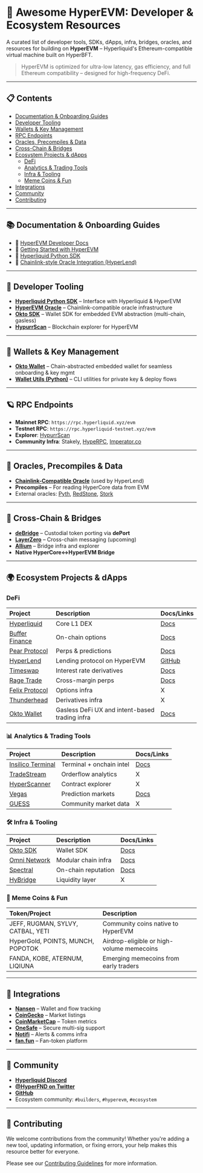 # 🧬 Awesome HyperEVM: Developer & Ecosystem Resources

A curated list of developer tools, SDKs, dApps, infra, bridges, oracles, and resources for building on **HyperEVM** – Hyperliquid's Ethereum-compatible virtual machine built on HyperBFT.

> HyperEVM is optimized for ultra-low latency, gas efficiency, and full Ethereum compatibility – designed for high-frequency DeFi.

---

## 📋 Contents

- [Documentation & Onboarding Guides](#-documentation--onboarding-guides)
- [Developer Tooling](#-developer-tooling)
- [Wallets & Key Management](#-wallets--key-management)
- [RPC Endpoints](#-rpc-endpoints)
- [Oracles, Precompiles & Data](#-oracles-precompiles--data)
- [Cross-Chain & Bridges](#-cross-chain--bridges)
- [Ecosystem Projects & dApps](#-ecosystem-projects--dapps)
  - [DeFi](#-defi)
  - [Analytics & Trading Tools](#-analytics--trading-tools)
  - [Infra & Tooling](#-infra--tooling)
  - [Meme Coins & Fun](#-meme-coins--fun)
- [Integrations](#-integrations)
- [Community](#-community)
- [Contributing](#-contributing)

---

## 📚 Documentation & Onboarding Guides

* 🔗 [HyperEVM Developer Docs](https://hyperliquid.gitbook.io/hyperliquid-docs/for-developers/hyperevm)
* 🔗 [Getting Started with HyperEVM](https://hyperliquid.gitbook.io/hyperliquid-docs/onboarding/how-to-use-the-hyperevm)
* 🔗 [Hyperliquid Python SDK](https://github.com/hyperliquid-markets/hyperliquid-python-sdk)
* 🔗 [Chainlink-style Oracle Integration (HyperLend)](https://github.com/hyperliquid-labs/hyperevm-oracle)

---

## 🧪 Developer Tooling

* [**Hyperliquid Python SDK**](https://github.com/hyperliquid-markets/hyperliquid-python-sdk) – Interface with Hyperliquid & HyperEVM
* [**HyperEVM Oracle**](https://github.com/hyperliquid-labs/hyperevm-oracle) – Chainlink-compatible oracle infrastructure
* [**Okto SDK**](https://okto.tech/) – Wallet SDK for embedded EVM abstraction (multi-chain, gasless)
* [**HypurrScan**](https://hypurrscan.io/) – Blockchain explorer for HyperEVM

---

## 🔑 Wallets & Key Management

* [**Okto Wallet**](https://okto.tech/) – Chain-abstracted embedded wallet for seamless onboarding & key mgmt
* [**Wallet Utils (Python)**](https://github.com/hyperliquid-labs/hyperevm-oracle/tree/main/scripts) – CLI utilities for private key & deploy flows

---

## 🪐 RPC Endpoints

* **Mainnet RPC**: `https://rpc.hyperliquid.xyz/evm`
* **Testnet RPC**: `https://rpc.hyperliquid-testnet.xyz/evm`
* **Explorer**: [HypurrScan](https://hypurrscan.io/)
* **Community Infra**: Stakely, [HypeRPC](https://rpc.hyperliquid.xyz), [Imperator.co](https://imperator.co/)

---

## 🔮 Oracles, Precompiles & Data

* [**Chainlink-Compatible Oracle**](https://github.com/hyperliquid-labs/hyperevm-oracle) (used by HyperLend)
* **Precompiles** – For reading HyperCore data from EVM
* External oracles: [Pyth](https://pyth.network/), [RedStone](https://www.redstone.finance/), [Stork](https://stork.network/)

---

## 🌉 Cross-Chain & Bridges

* [**deBridge**](https://debridge.finance/) – Custodial token porting via **dePort**
* [**LayerZero**](https://layerzero.network/) – Cross-chain messaging (upcoming)
* [**Allium**](https://allium.so/) – Bridge infra and explorer
* **Native HyperCore<->HyperEVM Bridge**

---

## 🌍 Ecosystem Projects & dApps

###  DeFi

| Project                                           | Description                                        | Docs/Links                                                              |
| :------------------------------------------------ | :------------------------------------------------- | :---------------------------------------------------------------------- |
| [Hyperliquid](https://hyperfoundation.org/)       | Core L1 DEX                                        | [Docs](https://hyperliquid.gitbook.io/hyperliquid-docs/for-developers/hyperevm) |
| [Buffer Finance](https://www.buffer.finance/)     | On-chain options                                   | [Docs](https://docs.buffer.finance/)     |
| [Pear Protocol](https://www.pearprotocol.xyz/)    | Perps & predictions                                | [Docs](https://docs.pearprotocol.io/)   |
| [HyperLend](https://hyperlend.xyz/)               | Lending protocol on HyperEVM                       | [GitHub](https://github.com/hyperliquid-labs/hyperevm-oracle)           |
| [Timeswap](https://timeswap.io/)                  | Interest rate derivatives                          | [Docs](https://timeswap.gitbook.io/docs)     |
| [Rage Trade](https://www.rage.trade/)             | Cross-margin perps                                 | [Docs](https://docs.rage.trade/)   |
| [Felix Protocol](https://felix.exchange/)         | Options infra                                      | X                                                                       |
| [Thunderhead](https://www.thunderhead.xyz/)       | Derivatives infra                                  | X                                                                       |
| [Okto Wallet](https://okto.tech/)                 | Gasless DeFi UX and intent-based trading infra     | [Docs](https://docs.okto.tech/docs)    |

### 📊 Analytics & Trading Tools

| Project                                             | Description             | Docs/Links                      |
| :-------------------------------------------------- | :---------------------- | :------------------------------ |
| [Insilico Terminal](https://insilico.xyz/)          | Terminal + onchain intel | [Docs](https://docs.insilicoterminal.com/documentation)                            |
| [TradeStream](https://tradestream.xyz/)             | Orderflow analytics     | X                               |
| [HyperScanner](https://hyperscanner.xyz/)           | Contract explorer       | X                               |
| [Vegas](https://vegas.fi/)                          | Prediction markets      | [Docs](https://docs.vegas.fi/) |
| [GUESS](https://guess.so/)                          | Community market data   | X                               |

### 🛠️ Infra & Tooling

| Project                                        | Description          | Docs/Links |
| :--------------------------------------------- | :------------------- | :--------- |
| [Okto SDK](https://okto.tech/)                 | Wallet SDK           | [Docs](https://docs.okto.tech/docs)       |
| [Omni Network](https://omni.network/)          | Modular chain infra  | [Docs](https://docs.omni.network/)       |
| [Spectral](https://spectral.finance/)          | On-chain reputation  | [Docs](https://docs.spectrallabs.xyz/)       |
| [HyBridge](https://hybridge.xyz/)              | Liquidity layer      | X          |

### 🐶 Meme Coins & Fun

| Token/Project                   | Description                             |
| :------------------------------ | :-------------------------------------- |
| JEFF, RUGMAN, SYLVY, CATBAL, YETI | Community coins native to HyperEVM      |
| HyperGold, POINTS, MUNCH, POPOTOK | Airdrop-eligible or high-volume memecoins |
| FANDA, KOBE, ATERNUM, LIQIUNA   | Emerging memecoins from early traders   |

---

## 🧩 Integrations

* [**Nansen**](https://www.nansen.ai/) – Wallet and flow tracking
* [**CoinGecko**](https://www.coingecko.com/) – Market listings
* [**CoinMarketCap**](https://coinmarketcap.com/) – Token metrics
* [**OneSafe**](https://www.onesafe.io/) – Secure multi-sig support
* [**Notifi**](https://www.notifi.network/) – Alerts & comms infra
* [**fan.fun**](https://fan.fun/) – Fan-token platform

---

## 🤝 Community

* [**Hyperliquid Discord**](https://discord.com/invite/hyperliquid)
* [**@HyperFND on Twitter**](https://twitter.com/hyperfnd)
* [**GitHub**](https://github.com/hyperliquid-labs)
* Ecosystem community: `#builders`, `#hyperevm`, `#ecosystem`

---

## 👥 Contributing

We welcome contributions from the community! Whether you're adding a new tool, updating information, or fixing errors, your help makes this resource better for everyone.

Please see our [Contributing Guidelines](CONTRIBUTING.md) for more information.